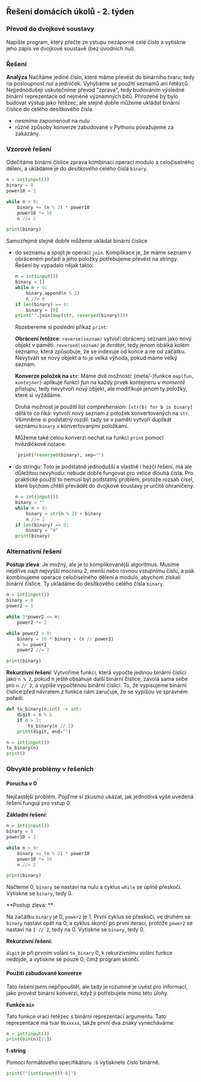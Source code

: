 ## Řešení domácích úkolů - 2. týden

### Převod do dvojkové soustavy

Napište program, který přečte ze vstupu nezáporné celé číslo a vytiskne jeho zápis ve dvojkové soustavě (bez úvodních nul).

### Řešení

**Analýza** Načítáme jediné číslo, které máme převést do binárního tvaru, tedy na posloupnost nul a jedniček. Vyhýbáme se použití seznamů ani řetězců. Nejjednodušeji uskutečníme převod "zprava", tedy budováním výsledné binární reprezentace od nejméně významných bitů. Přirozené by bylo budovat výstup jako řetězec, ale stejně dobře můžeme ukládat binární číslice do celého desítkového čísla. 

- nesmíme zapomenout na nulu
- různé způsoby konverze zabudované v Pythonu považujeme za zakázány.

### Vzorové řešení

Odečítáme binární číslice zprava kombinací operací modulo a celočíselného dělení, a ukládáme je do *desítkového* celého čísla `binary`.

```python
n = int(input())
binary = 0
power10 = 1

while n > 0:
    binary += (n % 2) * power10
    power10 *= 10
    n //= 2

print(binary)
```

Samozřejmě stejně dobře můžeme ukládat binární číslice 

- do seznamu a spojit je operací `join`. Komplikace je, že máme seznam v obráceném pořadí a jeho položky potřebujeme převést na stringy. Řešení by vypadalo nějak takto:

  ```python
  n = int(input())
  binary = []
  while n > 0:
      binary.append(n % 2)
      n //= 0
  if len(binary) == 0:
      binary = [0]
  print("".join(map(str, reversed(binary))))
  ```

  Rozebereme si poslední příkaz `print`:

  **Obrácení řetězce**: `reverse(seznam)` vytvoří obrácený seznam jako nový objekt v paměti. `reversed(seznam)` je _iterátor_, tedy jenom obálka kolem seznamu, která způsobuje, že se indexuje od konce a ne od začátku. Nevytváří se nový objekt a to je velká výhoda, pokud máme velký seznam.

  **Konverze položek na `str`**: Máme dvě možnosti: (meta/-)funkce `map(fun, kontejner)` aplikuje funkci _fun_ na každý prvek kontejneru _v momentě přístupu_, tedy nevytvoří nový objekt, ale modifikuje jenom ty položky, které si vyžádáme.

  Druhá možnost je použití _list comprehension_: `[str(b) for b in binary]` dělá to co říká: vytvoří nový seznam z položek konvertovaných na `str`. Všimněme si podstatný rozdíl: tady se v paměti vytvoří duplikát seznamu `binary` s konvertovanými položkami.

  Můžeme také celou konverzi nechat na funkci `print` pomocí hvězdičkové notace:

  ```python
  ´print(*reversed(binary), sep="")
  ```

- do stringu: Toto je podstatně jednodušší a vlastně i hezčí řešení, má ale důležitou nevýhodu: nebude dobře fungovat pro velice dlouhá čísla. Pro praktické použití to nemusí být podstatný problém, protože rozsah čísel, které bychom chtěli převádět do dvojkové soustavy je určitě ohraničený. 

  ```python
  n = int(input())
  binary = ""
  while n > 0:
      binary = str(n % 2) + binary
      n //= 2
  if len(binary) == 0:
      binary = "0"
  print(binary)
  ```

  

 ### Alternativní řešení

**Postup zleva**: Je možný, ale je to komplikovanější algoritmus. Musíme nejdříve najít nejvyšší mocninu 2, menší nebo rovnou vstupnímu číslu, a pak kombinujeme operace celočíselného dělení a modulo, abychom získali binární číslice. Ty ukládáme do desítkového celého čísla `binary`.

```python
n = int(input())
binary = 0
power2 = 1

while 2*power2 <= n:
    power2 *= 2

while power2 > 0:
    binary = 10 * binary + (n // power2)
    n %= power2
    power2 //= 2

print(binary)
```

**Rekurzivní řešení**: Vytvoříme funkci, která vypočte jedinou binární číslici jako `n % 2`, pokud n ještě obsahuje další binární číslice, zavolá sama sebe pro `n // 2`, a vypíše vypočtenou binární číslici. To, že vypisujeme binární číslice před návratem z funkce nám zaručuje, že se vypíšou ve správném pořadí. 

```python
def to_binary(n:int) -> int:
    digit = n % 2
    if n > 1:
        to_binary(n // 2)
    print(digit, end="")

n = int(input())
to_binary(n)
print()
```



### Obvyklé problémy v řešeních

#### Porucha v 0

Nejčastější problém.  Pojďme si zkusmo ukázat, jak jednotlivá výše uvedená řešení fungují pro vstup 0:

**Základní řešení:**

```python
n = int(input())
binary = 0
power10 = 1

while n > 0:
    binary += (n % 2) * power10
    power10 *= 10
    n //= 2

print(binary)
```

Načteme 0, `binary` se nastaví na nulu a cyklus `while` se úplně přeskočí. Vytiskne se `binary`, tedy 0.

**Postup zleva: **

Na začátku `binary` je 0, `power2` je 1. První cyklus se přeskočí, ve druhém se `binary` nastaví opět na 0, a cyklus skončí po první iteraci, protože `power2` se nastaví na `1 // 2`, tedy na 0. Vytiskne se `binary`, tedy 0.

**Rekurzivní řešení:**

`digit` je při prvním volání `to_binary` 0, k rekurzivnímu volání funkce nedojde, a vytiskne se pouze 0, čímž program skončí. 

#### Použití zabudované konverze

Tato řešení jsem nepřipouštěl, ale tady je rozumné je uvést pro informaci, jako provést binární konverzi, když ji potřebujete mimo této úlohy.

**Funkce `bin`**

Tato funkce vrací řetězec s binární reprezentací argumentu. Tato reprezentace má tvar `0bxxxxx`, takže první dva znaky vynecháváme:

```python
n = int(input())
print(bin(n)[2:])
```

**f-string**

Pomocí formátového specifikátoru `:b` vytisknete číslo binárně. 

```python
print(f"{int(input()):b}")
```
